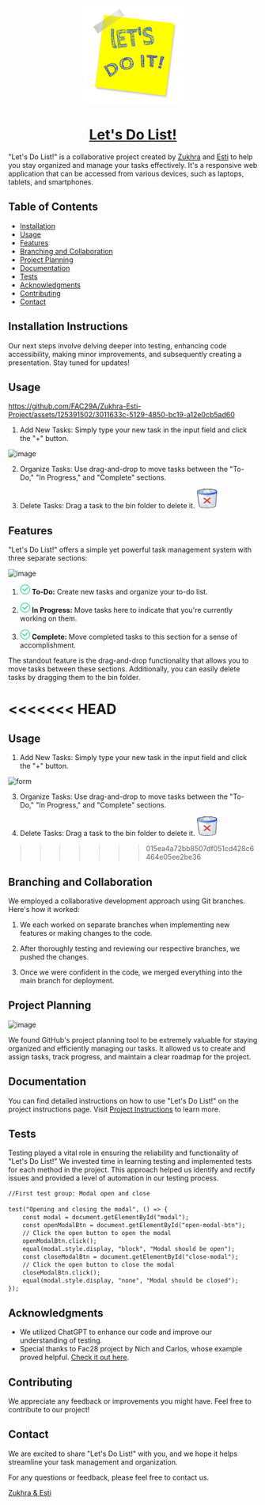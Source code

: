 <div align="center">
  
  <img src="images/note1.png" alt="Logo" width="200" height="200">
  
# [Let's Do List!](fac29a.github.io/Zukhra-Esti-Project)

</div>

"Let's Do List!" is a collaborative project created by [Zukhra](https://github.com/Zu18) and [Esti](https://github.com/Estishi87) to help you stay organized and manage your tasks effectively. It's a responsive web application that can be accessed from various devices, such as laptops, tablets, and smartphones.

## Table of Contents

- [Installation](#Installation-Instructions)
- [Usage](#usage)
- [Features](#features)
- [Branching and Collaboration](#branching-and-collaboration)
- [Project Planning](#project-planning)
- [Documentation](#documentation)
- [Tests](#tests)
- [Acknowledgments](#Acknowledgments)
- [Contributing](#contributing)
- [Contact](#contact)

## Installation Instructions

Our next steps involve delving deeper into testing, enhancing code accessibility, making minor improvements, and subsequently creating a presentation. Stay tuned for updates!

## Usage

https://github.com/FAC29A/Zukhra-Esti-Project/assets/125391502/3011633c-5129-4850-bc19-a12e0cb5ad60

1. Add New Tasks: Simply type your new task in the input field and click the "+" button.

![image](https://github.com/FAC29A/Zukhra-Esti-Project/assets/125391502/c066674e-dba4-437c-a0bb-965a25a5424c)

2. Organize Tasks: Use drag-and-drop to move tasks between the "To-Do," "In Progress," and "Complete" sections.

3. Delete Tasks: Drag a task to the bin folder to delete it.  <img src="images/bin.png" alt="Logo" width="40" height="40">

## Features

"Let's Do List!" offers a simple yet powerful task management system with three separate sections:

![image](https://github.com/FAC29A/Zukhra-Esti-Project/assets/125391502/bb3d68e0-1433-4fe2-b96e-ec247db3caf5)

1. <img src="images/v.png" alt="Logo" width="20" height="20"> **To-Do:** Create new tasks and organize your to-do list.

2. <img src="images/v.png" alt="Logo" width="20" height="20"> **In Progress:** Move tasks here to indicate that you're currently working on them.

3. <img src="images/v.png" alt="Logo" width="20" height="20"> **Complete:** Move completed tasks to this section for a sense of accomplishment.

The standout feature is the drag-and-drop functionality that allows you to move tasks between these sections. Additionally, you can easily delete tasks by dragging them to the bin folder.

<<<<<<< HEAD
=======
## Usage

1. Add New Tasks: Simply type your new task in the input field and click the "+" button.
   

![form](https://github.com/FAC29A/Zukhra-Esti-Project/assets/110585545/f07b90b4-8486-4d80-b909-d6cb25ee6340)
   


3. Organize Tasks: Use drag-and-drop to move tasks between the "To-Do," "In Progress," and "Complete" sections.

4. Delete Tasks: Drag a task to the bin folder to delete it.  <img src="images/bin.png" alt="Logo" width="40" height="40">
>>>>>>> 015ea4a72bb8507df051cd428c6464e05ee2be36

## Branching and Collaboration

We employed a collaborative development approach using Git branches. Here's how it worked:

1. We each worked on separate branches when implementing new features or making changes to the code.

2. After thoroughly testing and reviewing our respective branches, we pushed the changes.

3. Once we were confident in the code, we merged everything into the main branch for deployment.

## Project Planning

![image](https://github.com/FAC29A/Zukhra-Esti-Project/assets/125391502/846c8261-68de-4284-875a-6fbb4be27d4c)


We found GitHub's project planning tool to be extremely valuable for staying organized and efficiently managing our tasks. It allowed us to create and assign tasks, track progress, and maintain a clear roadmap for the project.

## Documentation

You can find detailed instructions on how to use "Let's Do List!" on the project instructions page. Visit [Project Instructions](https://learn.foundersandcoders.com/course/syllabus/foundation/testing/project/) to learn more.

## Tests

Testing played a vital role in ensuring the reliability and functionality of "Let's Do List!" We invested time in learning testing and implemented tests for each method in the project. This approach helped us identify and rectify issues and provided a level of automation in our testing process.

```
//First test group: Modal open and close

test("Opening and closing the modal", () => {
    const modal = document.getElementById("modal");
    const openModalBtn = document.getElementById("open-modal-btn");
    // Click the open button to open the modal
    openModalBtn.click();
    equal(modal.style.display, "block", "Modal should be open");
    const closeModalBtn = document.getElementById("close-modal");
    // Click the open button to close the modal
    closeModalBtn.click();
    equal(modal.style.display, "none", "Modal should be closed");
});
```

## Acknowledgments

- We utilized ChatGPT to enhance our code and improve our understanding of testing.
- Special thanks to Fac28 project by Nich and Carlos, whose example proved helpful. [Check it out here](https://github.com/fac28/todo-list-nicarlos).

## Contributing

We appreciate any feedback or improvements you might have. Feel free to contribute to our project!

## Contact

We are excited to share "Let's Do List!" with you, and we hope it helps streamline your task management and organization.

For any questions or feedback, please feel free to contact us.

[Zukhra & Esti](https://fac29a.github.io/Zukhra-Esti-Project/)
